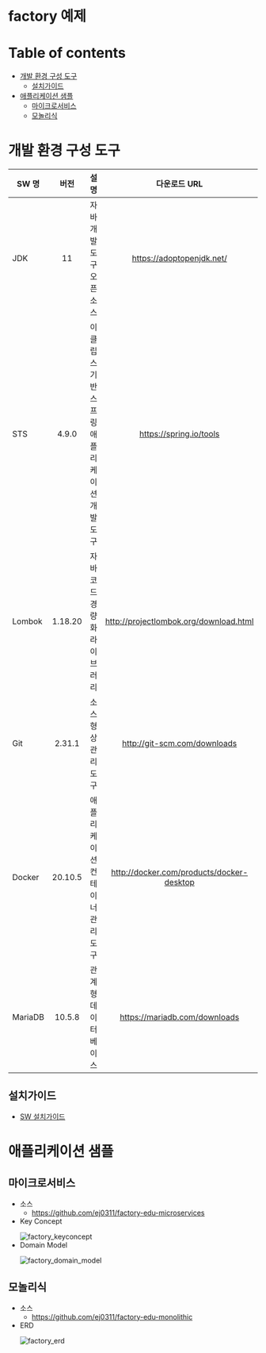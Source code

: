 # factory 예제


# Table of contents

- [개발 환경 구성 도구](#개발-환경-구성-도구)
  - [설치가이드](#설치가이드)
- [애플리케이션 샘플](#애플리케이션-샘플)
  - [마이크로서비스](#마이크로서비스)
  - [모놀리식](#모놀리식)


# 개발 환경 구성 도구
| SW 명 | 버전 | 설명 | 다운로드 URL |
|---|:---:|:---:|:---:|
|JDK|11|자바 개발 도구 오픈소스|https://adoptopenjdk.net/|
| STS | 4.9.0 | 이클립스 기반 스프링 애플리케이션 개발 도구 | https://spring.io/tools |
| Lombok | 1.18.20 | 자바 코드 경량화 라이브러리 | http://projectlombok.org/download.html |
| Git | 2.31.1 | 소스 형상 관리 도구 | http://git-scm.com/downloads |
| Docker | 20.10.5 | 애플리케이션 컨테이너 관리 도구 | http://docker.com/products/docker-desktop |
| MariaDB | 10.5.8 | 관계형 데이터 베이스 | https://mariadb.com/downloads |

## 설치가이드
- [SW 설치가이드](https://docs.google.com/document/d/1pmdrC1mFp2BiSAaVSozFQ9FFV_FeHaSDLQnWcWXm-Nc/edit?usp=sharing)

# 애플리케이션 샘플
## 마이크로서비스
- 소스
  - https://github.com/ej0311/factory-edu-microservices
- Key Concept</p>
  ![factory_keyconcept](https://user-images.githubusercontent.com/62231786/113655776-687aa280-96d5-11eb-9847-e72e21c0ee8a.png)
- Domain Model</p>
  ![factory_domain_model](https://user-images.githubusercontent.com/62231786/113655774-67497580-96d5-11eb-81b5-593f7a23d18e.png)

## 모놀리식
- 소스
  - https://github.com/ej0311/factory-edu-monolithic
- ERD</p>
  ![factory_erd](https://user-images.githubusercontent.com/62231786/113655775-687aa280-96d5-11eb-9439-293685fbc2a6.png)

